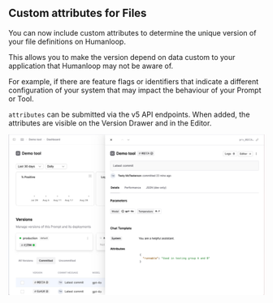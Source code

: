 ## Custom attributes for Files

You can now include custom attributes to determine the unique version of your file definitions on Humanloop. 

This allows you to make the version depend on data custom to your application that Humanloop may not be aware of. 

For example, if there are feature flags or identifiers that indicate a different configuration of your system that may impact the behaviour of your Prompt or Tool.

`attributes` can be submitted via the v5 API endpoints. When added, the attributes are visible on the Version Drawer and in the Editor.

![Metadata on versions](../assets/images/changelogs/versions-attributes.png)
